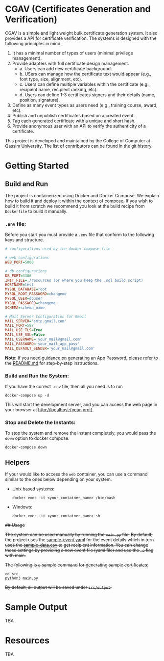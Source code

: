 # CGAV (Certificates Generation and Verification)

CGAV is a simple and light weight bulk certificate generation system.
It also provides a API for certificate verification. The systems is
designed with the following principles in mind: 

1. It has a minimal number of types of users (minimal privilege
    management).
2. Provide adapters with full certificate design management.
    - a. Users can add new certificate background. 
    - b. USers can manage how the certificate text would appear (e.g.,
        font type, size, alignment, etc).
    - c. Users can define multiple variables within the certificate
        (e.g., recipient name, recipient ranking, etc).
    - d. Users can define 1-3 certificates signers and their details
        (name, position, signature).
3. Define as many event types as users need (e.g., training course,
    award, etc).
4. Publish and unpublish certificates based on a created event.
5. Tag each generated certificate with a unique and short hash. 
5. Provide anonymous user with an API to verify the authenticity of
    a certificate. 


This project is developed and maintained by the College of Computer
at Qassim University. The list of contributors can be found in the
git history. 

# Getting Started

## Build and Run

The project is containerized using Docker and Docker Compose.
We explain how to build it and deploy it within the context of
compose. If you wish to build it from scratch we recommend you
look at the build recipe from `Dockerfile` to build it manually. 

### `.env` file:

Before you start you must provide a `.env` file that conform to
the following keys and structure.

```ini
# configurations used by the docker compose file

# web configurations
WEB_PORT=5000

# db configurations
DB_PORT=3306
INIT_FILE=./resources (or where you keep the .sql build script)
HOSTNAME=test
MYSQL_DATABASE=root
MYSQL_ROOT_PASSWORD=changeme
MYSQL_USER=dbuser
MYSQL_PASSWORD=changeme
SCHEMA=schema_name
```

```ini
# Mail Server Configuration for Gmail
MAIL_SERVER='smtp.gmail.com'
MAIL_PORT=587
MAIL_USE_TLS=True
MAIL_USE_SSL=False
MAIL_USERNAME='your_mail@gmail.com'
MAIL_PASSWORD='your_mail_app_pass'
MAIL_DEFAULT_SENDER='your_mail@gmail.com'
```

**Note:**
If you need guidance on generating an App Password, please refer to the [README.md](https://github.com/zalsaeed/cgav/blob/main/src/flask_website/README.md) for step-by-step instructions.


### Build and Run the System: 

If you have the correct `.env` file, then all you need is to run    
```shell
docker-compose up -d
```
This will start the development server, and you can access the
web page in your browser at
[http://localhost:{your-prot}](http://localhost:{yourport}).

### Stop and Delete the Instants:

To stop the system and remove the instant completely, you would
pass the `down` option to docker compose.

```shell
docker-compose down
```

## Helpers 

If your would like to access the `web` container,
you can use a command similar to the ones below
depending on your system.

- Unix based systems:
  ```shell
  docker exec -it <your_container_name> /bin/bash
  ```
- Windows:
  ```shell
  docker exec -it <your_container_name> sh
  ```

~~## Usage~~

~~The system can be used manually by running the `main.py` file.~~ 
~~By default, the project uses the~~
~~[sample-event.yaml](src/events/sample-event.yaml) for the event details~~
~~which in turn uses the [sample-data.csv](src/data/sample-data.csv) to~~
~~get recipient information. You can change these settings by providing~~
~~a new event file (yaml file) and use the `-e` flag with main.~~ 

~~The following is a sample command for generating sample certificates:~~ 
```shell
cd src
python3 main.py
```

~~By default, all output will be saved under `src/output`.~~

# Sample Output

TBA

# Resources

TBA



